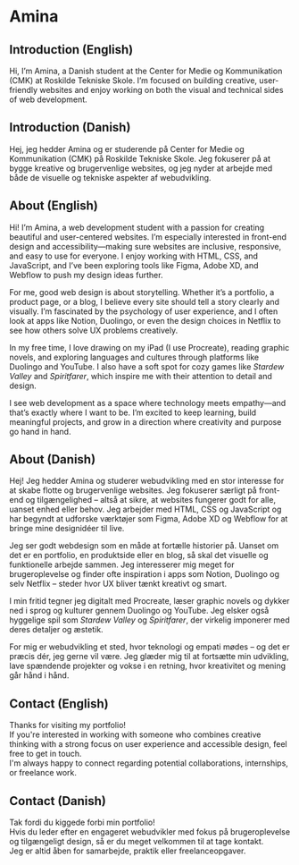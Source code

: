 # Amina

## Introduction (English)

Hi, I’m Amina, a Danish student at the Center for Medie og Kommunikation (CMK) at Roskilde Tekniske Skole. I’m focused on building creative, user-friendly websites and enjoy working on both the visual and technical sides of web development.

## Introduction (Danish)

Hej, jeg hedder Amina og er studerende på Center for Medie og Kommunikation (CMK) på Roskilde Tekniske Skole. Jeg fokuserer på at bygge kreative og brugervenlige websites, og jeg nyder at arbejde med både de visuelle og tekniske aspekter af webudvikling.

## About (English)

Hi! I’m Amina, a web development student with a passion for creating beautiful and user-centered websites. I’m especially interested in front-end design and accessibility—making sure websites are inclusive, responsive, and easy to use for everyone. I enjoy working with HTML, CSS, and JavaScript, and I’ve been exploring tools like Figma, Adobe XD, and Webflow to push my design ideas further.

For me, good web design is about storytelling. Whether it’s a portfolio, a product page, or a blog, I believe every site should tell a story clearly and visually. I’m fascinated by the psychology of user experience, and I often look at apps like Notion, Duolingo, or even the design choices in Netflix to see how others solve UX problems creatively.

In my free time, I love drawing on my iPad (I use Procreate), reading graphic novels, and exploring languages and cultures through platforms like Duolingo and YouTube. I also have a soft spot for cozy games like *Stardew Valley* and *Spiritfarer*, which inspire me with their attention to detail and design.

I see web development as a space where technology meets empathy—and that’s exactly where I want to be. I’m excited to keep learning, build meaningful projects, and grow in a direction where creativity and purpose go hand in hand.

## About (Danish)

Hej! Jeg hedder Amina og studerer webudvikling med en stor interesse for at skabe flotte og brugervenlige websites. Jeg fokuserer særligt på front-end og tilgængelighed – altså at sikre, at websites fungerer godt for alle, uanset enhed eller behov. Jeg arbejder med HTML, CSS og JavaScript og har begyndt at udforske værktøjer som Figma, Adobe XD og Webflow for at bringe mine designidéer til live.

Jeg ser godt webdesign som en måde at fortælle historier på. Uanset om det er en portfolio, en produktside eller en blog, så skal det visuelle og funktionelle arbejde sammen. Jeg interesserer mig meget for brugeroplevelse og finder ofte inspiration i apps som Notion, Duolingo og selv Netflix – steder hvor UX bliver tænkt kreativt og smart.

I min fritid tegner jeg digitalt med Procreate, læser graphic novels og dykker ned i sprog og kulturer gennem Duolingo og YouTube. Jeg elsker også hyggelige spil som *Stardew Valley* og *Spiritfarer*, der virkelig imponerer med deres detaljer og æstetik.

For mig er webudvikling et sted, hvor teknologi og empati mødes – og det er præcis dér, jeg gerne vil være. Jeg glæder mig til at fortsætte min udvikling, lave spændende projekter og vokse i en retning, hvor kreativitet og mening går hånd i hånd.

## Contact (English)

Thanks for visiting my portfolio!  
If you're interested in working with someone who combines creative thinking with a strong focus on user experience and accessible design, feel free to get in touch.  
I'm always happy to connect regarding potential collaborations, internships, or freelance work.

## Contact (Danish)

Tak fordi du kiggede forbi min portfolio!  
Hvis du leder efter en engageret webudvikler med fokus på brugeroplevelse og tilgængeligt design, så er du meget velkommen til at tage kontakt.  
Jeg er altid åben for samarbejde, praktik eller freelanceopgaver.